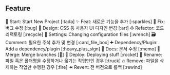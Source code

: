 ## Feature

🎉 Start: Start New Project [:tada]
✨ Feat: 새로운 기능을 추가 [:sparkles]
🐛 Fix: 버그 수정 [:bug]
🎨 Design: CSS 등 사용자 UI 디자인 변경 [:art]
♻️ Refactor: 코드 리팩토링 [:recycle]
🔧 Settings: Changing configuration files [:wrench]
🗃️ Comment: 필요한 주석 추가 및 변경 [:card_file_box]
➕ Dependency/Plugin: Add a dependency/plugin [:heavy_plus_sign]
📝 Docs: 문서 수정 [:memo]
🔀 Merge: Merge branches [:twisted_rightwards_arrows:]
🚀 Deploy: Deploying stuff [:rocket]
🚚 Rename: 파일 혹은 폴더명을 수정하거나 옮기는 작업만인 경우 [:truck]
🔥 Remove: 파일을 삭제하는 작업만 수행한 경우 [:fire]
⏪️ Revert: 전 버전으로 롤백 [:rewind]
